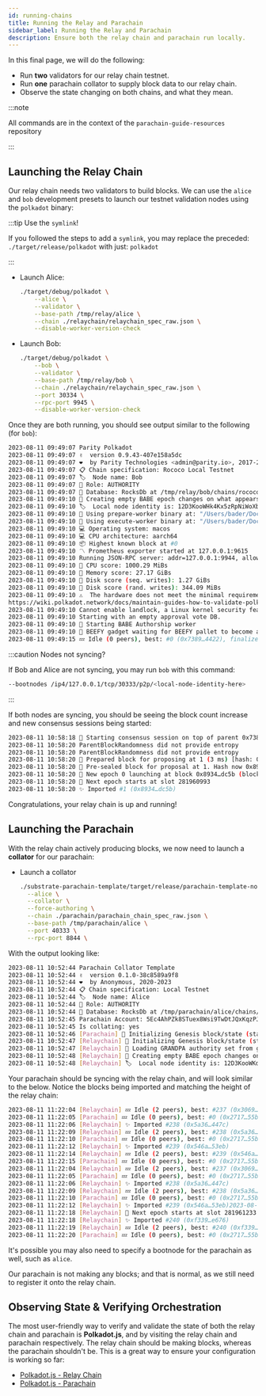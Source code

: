 ```yaml
---
id: running-chains
title: Running the Relay and Parachain
sidebar_label: Running the Relay and Parachain
description: Ensure both the relay chain and parachain run locally.
---
```


In this final page, we will do the following:

- Run **two** validators for our relay chain testnet.
- Run **one** parachain collator to supply block data to our relay chain.
- Observe the state changing on both chains, and what they mean.

:::note

All commands are in the context of the `parachain-guide-resources` repository

:::

## Launching the Relay Chain

Our relay chain needs two validators to build blocks. We can use the `alice` and `bob` development
presets to launch our testnet validation nodes using the `polkadot` binary:

:::tip Use the `symlink`!

If you followed the steps to add a `symlink`, you may replace the preceded:
`./target/release/polkadot` with just: `polkadot`

:::

- Launch Alice:
  ```bash
  ./target/debug/polkadot \
      --alice \
      --validator \
      --base-path /tmp/relay/alice \
      --chain ./relaychain/relaychain_spec_raw.json \
      --disable-worker-version-check
  ```
- Launch Bob:
  ```bash
  ./target/debug/polkadot \
      --bob \
      --validator \
      --base-path /tmp/relay/bob \
      --chain ./relaychain/relaychain_spec_raw.json \
      --port 30334 \
      --rpc-port 9945 \
      --disable-worker-version-check
  ```

Once they are both running, you should see output similar to the following (for `bob`):

```bash
2023-08-11 09:49:07 Parity Polkadot
2023-08-11 09:49:07 ✌️  version 0.9.43-407e158a5dc
2023-08-11 09:49:07 ❤️  by Parity Technologies <admin@parity.io>, 2017-2023
2023-08-11 09:49:07 📋 Chain specification: Rococo Local Testnet
2023-08-11 09:49:07 🏷  Node name: Bob
2023-08-11 09:49:07 👤 Role: AUTHORITY
2023-08-11 09:49:07 💾 Database: RocksDb at /tmp/relay/bob/chains/rococo_local_testnet/db/full
2023-08-11 09:49:10 👶 Creating empty BABE epoch changes on what appears to be first startup.
2023-08-11 09:49:10 🏷  Local node identity is: 12D3KooWHk4Kx5zRpNiWoXb44Vaye1kGbgwENUwHp1AVk9ze9ko8
2023-08-11 09:49:10 🚀 Using prepare-worker binary at: "/Users/bader/Documents/polkadot/polkadot/target/release/polkadot-prepare-worker"
2023-08-11 09:49:10 🚀 Using execute-worker binary at: "/Users/bader/Documents/polkadot/polkadot/target/release/polkadot-execute-worker"
2023-08-11 09:49:10 💻 Operating system: macos
2023-08-11 09:49:10 💻 CPU architecture: aarch64
2023-08-11 09:49:10 📦 Highest known block at #0
2023-08-11 09:49:10 〽️ Prometheus exporter started at 127.0.0.1:9615
2023-08-11 09:49:10 Running JSON-RPC server: addr=127.0.0.1:9944, allowed origins=["http://localhost:*", "http://127.0.0.1:*", "https://localhost:*", "https://127.0.0.1:*", "https://polkadot.js.org"]
2023-08-11 09:49:10 🏁 CPU score: 1000.29 MiBs
2023-08-11 09:49:10 🏁 Memory score: 27.17 GiBs
2023-08-11 09:49:10 🏁 Disk score (seq. writes): 1.27 GiBs
2023-08-11 09:49:10 🏁 Disk score (rand. writes): 344.09 MiBs
2023-08-11 09:49:10 ⚠️  The hardware does not meet the minimal requirements for role 'Authority' find out more at:
https://wiki.polkadot.network/docs/maintain-guides-how-to-validate-polkadot#reference-hardware
2023-08-11 09:49:10 Cannot enable landlock, a Linux kernel security feature. Running validation of malicious PVF code has a higher risk of compromising this machine. Consider running on Linux with landlock support for maximum security.
2023-08-11 09:49:10 Starting with an empty approval vote DB.
2023-08-11 09:49:10 👶 Starting BABE Authorship worker
2023-08-11 09:49:10 🥩 BEEFY gadget waiting for BEEFY pallet to become available...
2023-08-11 09:49:15 💤 Idle (0 peers), best: #0 (0x7389…4422), finalized #0 (0x7389…4422), ⬇ 0 ⬆ 0
```

:::caution Nodes not syncing?

If Bob and Alice are not syncing, you may run `bob` with this command:

```bash
--bootnodes /ip4/127.0.0.1/tcp/30333/p2p/<local-node-identity-here>
```

:::

If both nodes are syncing, you should be seeing the block count increase and new consensus sessions
being started:

```bash
2023-08-11 10:58:18 🙌 Starting consensus session on top of parent 0x7389b78dbb3a94bf09aa53802c338131e242b78678f5959f170e4902ccf24422
2023-08-11 10:58:20 ParentBlockRandomness did not provide entropy
2023-08-11 10:58:20 ParentBlockRandomness did not provide entropy
2023-08-11 10:58:20 🎁 Prepared block for proposing at 1 (3 ms) [hash: 0xcc797177284f6f7c6e1bc544b0f73624007909c0f94cb6079d1d4dd18fbb6056; parent_hash: 0x7389…4422; extrinsics (2): [0xdf06…3c14, 0x2cde…129c]
2023-08-11 10:58:20 🔖 Pre-sealed block for proposal at 1. Hash now 0x8934f6a5aa897e16fa3ba97e4be1ebb67372d6729737871b235b4208bf08dc5b, previously 0xcc797177284f6f7c6e1bc544b0f73624007909c0f94cb6079d1d4dd18fbb6056.
2023-08-11 10:58:20 👶 New epoch 0 launching at block 0x8934…dc5b (block slot 281960983 >= start slot 281960983).
2023-08-11 10:58:20 👶 Next epoch starts at slot 281960993
2023-08-11 10:58:20 ✨ Imported #1 (0x8934…dc5b)
```

Congratulations, your relay chain is up and running!

## Launching the Parachain

With the relay chain actively producing blocks, we now need to launch a **collator** for our
parachain:

- Launch a collator

  ```bash
  ./substrate-parachain-template/target/release/parachain-template-node \
    --alice \
    --collator \
    --force-authoring \
    --chain ./parachain/parachain_chain_spec_raw.json \
    --base-path /tmp/parachain/alice \
    --port 40333 \
    --rpc-port 8844 \
  ```

With the output looking like:

```bash
2023-08-11 10:52:44 Parachain Collator Template
2023-08-11 10:52:44 ✌️  version 0.1.0-38c8589a9f8
2023-08-11 10:52:44 ❤️  by Anonymous, 2020-2023
2023-08-11 10:52:44 📋 Chain specification: Local Testnet
2023-08-11 10:52:44 🏷  Node name: Alice
2023-08-11 10:52:44 👤 Role: AUTHORITY
2023-08-11 10:52:44 💾 Database: RocksDb at /tmp/parachain/alice/chains/local_testnet/db/full
2023-08-11 10:52:45 Parachain Account: 5Ec4AhPZk8STuex8Wsi9TwDtJQxKqzPJRCH7348Xtcs9vZLJ
2023-08-11 10:52:45 Is collating: yes
2023-08-11 10:52:46 [Parachain] 🔨 Initializing Genesis block/state (state: 0xde8e…66b5, header-hash: 0x2717…55b5)
2023-08-11 10:52:47 [Relaychain] 🔨 Initializing Genesis block/state (state: 0x98e3…789f, header-hash: 0x7389…4422)
2023-08-11 10:52:47 [Relaychain] 👴 Loading GRANDPA authority set from genesis on what appears to be first startup.
2023-08-11 10:52:48 [Relaychain] 👶 Creating empty BABE epoch changes on what appears to be first startup.
2023-08-11 10:52:48 [Relaychain] 🏷  Local node identity is: 12D3KooWKdqvh5Lzt1p8Rm54QNC1UwWtBabyBPUYtkdAt1SKkYpG
```

Your parachain should be syncing with the relay chain, and will look similar to the below. Notice
the blocks being imported and matching the height of the relay chain:

```bash
2023-08-11 11:22:04 [Relaychain] 💤 Idle (2 peers), best: #237 (0x3069…400d), finalized #235 (0xa85b…c64c), ⬇ 48.2kiB/s ⬆ 1.9kiB/s
2023-08-11 11:22:05 [Parachain] 💤 Idle (0 peers), best: #0 (0x2717…55b5), finalized #0 (0x2717…55b5), ⬇ 0 ⬆ 0
2023-08-11 11:22:06 [Relaychain] ✨ Imported #238 (0x5a36…447c)
2023-08-11 11:22:09 [Relaychain] 💤 Idle (2 peers), best: #238 (0x5a36…447c), finalized #235 (0xa85b…c64c), ⬇ 1.7kiB/s ⬆ 1.2kiB/s
2023-08-11 11:22:10 [Parachain] 💤 Idle (0 peers), best: #0 (0x2717…55b5), finalized #0 (0x2717…55b5), ⬇ 0 ⬆ 0
2023-08-11 11:22:12 [Relaychain] ✨ Imported #239 (0x546a…53eb)
2023-08-11 11:22:14 [Relaychain] 💤 Idle (2 peers), best: #239 (0x546a…53eb), finalized #236 (0x6b32…4ead), ⬇ 1.0kiB/s ⬆ 0.5kiB/s
2023-08-11 11:22:15 [Parachain] 💤 Idle (0 peers), best: #0 (0x2717…55b5), finalized #0 (0x2717…55b5), ⬇ 0 ⬆ 0
2023-08-11 11:22:04 [Relaychain] 💤 Idle (2 peers), best: #237 (0x3069…400d), finalized #235 (0xa85b…c64c), ⬇ 48.2kiB/s ⬆ 1.9kiB/s
2023-08-11 11:22:05 [Parachain] 💤 Idle (0 peers), best: #0 (0x2717…55b5), finalized #0 (0x2717…55b5), ⬇ 0 ⬆ 0
2023-08-11 11:22:06 [Relaychain] ✨ Imported #238 (0x5a36…447c)
2023-08-11 11:22:09 [Relaychain] 💤 Idle (2 peers), best: #238 (0x5a36…447c), finalized #235 (0xa85b…c64c), ⬇ 1.7kiB/s ⬆ 1.2kiB/s
2023-08-11 11:22:10 [Parachain] 💤 Idle (0 peers), best: #0 (0x2717…55b5), finalized #0 (0x2717…55b5), ⬇ 0 ⬆ 0
2023-08-11 11:22:12 [Relaychain] ✨ Imported #239 (0x546a…53eb)2023-08-11 11:22:18 [Relaychain] 👶 New epoch 24 launching at block 0xf339…e676 (block slot 281961223 >= start slot 281961223).
2023-08-11 11:22:18 [Relaychain] 👶 Next epoch starts at slot 281961233
2023-08-11 11:22:18 [Relaychain] ✨ Imported #240 (0xf339…e676)
2023-08-11 11:22:19 [Relaychain] 💤 Idle (2 peers), best: #240 (0xf339…e676), finalized #237 (0x3069…400d), ⬇ 1.4kiB/s ⬆ 0.7kiB/s
2023-08-11 11:22:20 [Parachain] 💤 Idle (0 peers), best: #0 (0x2717…55b5), finalized #0 (0x2717…55b5), ⬇ 0 ⬆ 0
```

It's possible you may also need to specify a bootnode for the parachain as well, such as `alice`.

Our parachain is not making any blocks; and that is normal, as we still need to register it onto the
relay chain.

## Observing State & Verifying Orchestration

The most user-friendly way to verify and validate the state of both the relay chain and parachain is
**Polkadot.js**, and by visiting the relay chain and parachain respectively. The relay chain should
be making blocks, whereas the parachain shouldn't be. This is a great way to ensure your
configuration is working so far:

- [Polkadot.js - Relay Chain](https://polkadot.js.org/apps/?rpc=ws%3A%2F%2F127.0.0.1%3A9944#/explorer)
- [Polkadot.js - Parachain](https://polkadot.js.org/apps/?rpc=ws%3A%2F%2F127.0.0.1%3A8844#/explorer)
